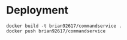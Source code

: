 # Deployment
```
docker build -t brian92617/commandservice .
docker push brian92617/commandservice
```